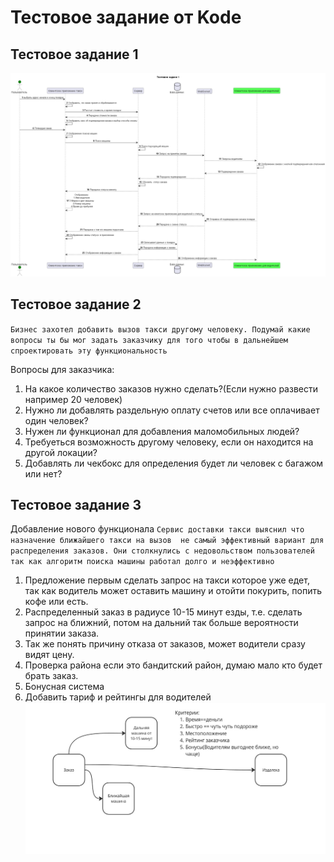 # Тестовое задание от Kode

## Тестовое задание 1

![Текст с описанием картинки](Test1.png "Testing 1")

## Тестовое задание 2

`Бизнес захотел добавить вызов такси другому человеку. Подумай какие вопросы ты бы мог задать заказчику для того чтобы в дальнейшем спроектировать эту функциональность`

 Вопросы для заказчика:

1. На какое количество заказов нужно сделать?(Если нужно развести например 20 человек)
2. Нужно ли добавлять раздельную оплату счетов или все оплачивает один человек?
3. Нужен ли функционал для добавления маломобильных людей?
4. Требуеться возможность другому человеку, если он находится на другой локации?
5. Добавлять ли чекбокс для определения будет ли человек с багажом или нет?

## Тестовое задание 3

Добавление нового функционала
`Сервис доставки такси выяснил что назначение ближайшего такси на вызов  не самый эффективный вариант для распределения заказов. Они столкнулись с недовольством пользователей так как алгоритм поиска машины работал долго и неэффективно`

1. Предложение первым сделать запрос на такси которое уже едет, так как водитель может оставить машину и отойти покурить, попить кофе или есть.
2. Распределенный заказ в радиусе 10-15 минут езды, т.е. сделать запрос на ближний, потом на дальний так больше вероятности принятии заказа.
3. Так же понять причину отказа от заказов, может водители сразу видят цену.
4. Проверка района если это бандитский район, думаю мало кто будет брать заказ.
5. Бонусная система
6. Добавить тариф и рейтингы для водителей
   ![Тестовое 3](3test.jpg "Testing 3")